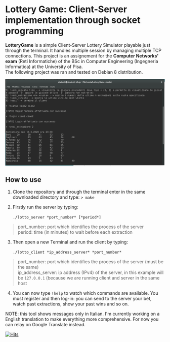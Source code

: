 # Lottery Game: Client-Server implementation through socket programming

**LotteryGame** is a simple Client-Server Lottery Simulator playable just through the terminal. It handles multiple session by managing multiple TCP connections. This project is an assignement for the **Computer Networks' exam** (Reti Informatiche) of the BSc in Computer Engineering (Ingegneria Informatica) at the University of Pisa.    
The following project was ran and tested on Debian 8 distribution. 


![Client Example](https://github.com/gerti98/LotteryGame/blob/master/images/client_example.png)


## How to use
  1. Clone the repository and through the terminal enter in the same downloaded directory and type: `> make`
  2. Firstly run the server by typing:
  
      `./lotto_server *port_number* [*period*]`     
  > port_number: port which identifies the process of the server      
  > period: time (in minutes) to wait before each extraction
  3. Then open a new Terminal and run the client by typing:
  
      `./lotto_client *ip_address_server* *port_number*`     
  > port_number: port which identifies the process of the server (must be the same)      
  > ip_address_server: ip address (IPv4) of the server, in this example will be `127.0.0.1` (because we are running client and server in the same host
  4. You can now type `!help` to watch which commands are available. You must register and then log-in: you can send to the server your bet, watch past extractions, show your past wins and so on.

NOTE: this tool shows messages only in Italian. I'm currently working on a English translation to make everything more comprehensive. For now you can relay on Google Translate instead.


[![Hits](https://hits.seeyoufarm.com/api/count/incr/badge.svg?url=https%3A%2F%2Fgithub.com%2Fgerti98%2FCar-Sharing-Database&count_bg=%2379C83D&title_bg=%23555555&icon=&icon_color=%23E7E7E7&title=hits&edge_flat=false)](https://hits.seeyoufarm.com)
